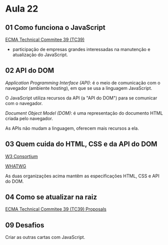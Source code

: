 # Aula 22

## 01 Como funciona o JavaScript

[ECMA Technical Commitee 39 (TC39)](https://github.com/tc39)

- participação de empresas grandes interessadas na manutenção e atualização do JavaScript.

## 02 API do DOM

_Application Programming Interface (API)_: é o meio de comunicação com o navegador (ambiente _hosting_), em que se usa a linguagem JavaScript.

O JavaScript utiliza recursos da API (a "API do DOM") para se comunicar com o navegador.

_Document Object Model (DOM)_: é uma representação do documento HTML criada pelo navegador.

As APIs não mudam a linguagem, oferecem mais recursos a ela.

## 03 Quem cuida do HTML, CSS e da API do DOM

[W3 Consortium](https://www.w3.org/)

[WHATWG](https://whatwg.org/)

As duas organizações acima mantêm as especificações HTML, CSS e API do DOM.

## 04 Como se atualizar na raiz

[ECMA Technical Commitee 39 (TC39) Proposals](https://github.com/tc39/proposals)

## 09 Desafios

Criar as outras cartas com JavaScript.
